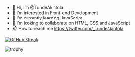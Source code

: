 - 👋 Hi, I’m @TundeAkintola
- 👀 I’m interested in Front-end Development 
- 🌱 I’m currently learning JavaScript 
- 💞️ I’m looking to collaborate on HTML, CSS and JavaScript
- 📫 How to reach me https://twitter.com/_TundeAkintola

<!---
TundeAkintola/TundeAkintola is a ✨ special ✨ repository because its `README.md` (this file) appears on your GitHub profile.
You can click the Preview link to take a look at your changes.
--->

[![GitHub Streak](https://streak-stats.demolab.com?user=TundeAkintola&theme=highcontrast)](https://git.io/streak-stats)

![trophy](https://github-profile-trophy.vercel.app/?username=TundeAkintola&theme=onedark)